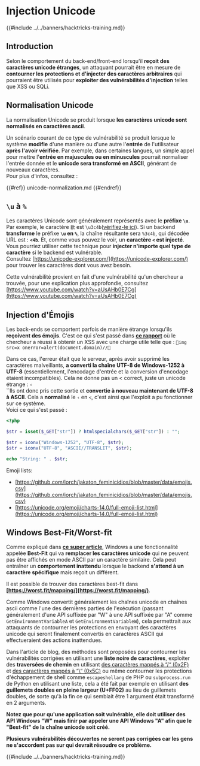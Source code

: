 # Injection Unicode

{{#include ../../banners/hacktricks-training.md}}

## Introduction

Selon le comportement du back-end/front-end lorsqu'il **reçoit des caractères unicode étranges**, un attaquant pourrait être en mesure de **contourner les protections et d'injecter des caractères arbitraires** qui pourraient être utilisés pour **exploiter des vulnérabilités d'injection** telles que XSS ou SQLi.

## Normalisation Unicode

La normalisation Unicode se produit lorsque **les caractères unicode sont normalisés en caractères ascii**.

Un scénario courant de ce type de vulnérabilité se produit lorsque le système **modifie** d'une manière ou d'une autre l'**entrée** de l'utilisateur **après l'avoir vérifiée**. Par exemple, dans certaines langues, un simple appel pour mettre l'**entrée en majuscules ou en minuscules** pourrait normaliser l'entrée donnée et le **unicode sera transformé en ASCII**, générant de nouveaux caractères.\
Pour plus d'infos, consultez :

{{#ref}}
unicode-normalization.md
{{#endref}}

## `\u` à `%`

Les caractères Unicode sont généralement représentés avec le **préfixe `\u`**. Par exemple, le caractère `㱋` est `\u3c4b`([vérifiez-le ici](https://unicode-explorer.com/c/3c4B)). Si un backend **transforme** le préfixe **`\u` en `%`**, la chaîne résultante sera `%3c4b`, qui décodée URL est : **`<4b`**. Et, comme vous pouvez le voir, un **caractère `<` est injecté**.\
Vous pourriez utiliser cette technique pour **injecter n'importe quel type de caractère** si le backend est vulnérable.\
Consultez [https://unicode-explorer.com/](https://unicode-explorer.com/) pour trouver les caractères dont vous avez besoin.

Cette vulnérabilité provient en fait d'une vulnérabilité qu'un chercheur a trouvée, pour une explication plus approfondie, consultez [https://www.youtube.com/watch?v=aUsAHb0E7Cg](https://www.youtube.com/watch?v=aUsAHb0E7Cg)

## Injection d'Émojis

Les back-ends se comportent parfois de manière étrange lorsqu'ils **reçoivent des émojis**. C'est ce qui s'est passé dans [**ce rapport**](https://medium.com/@fpatrik/how-i-found-an-xss-vulnerability-via-using-emojis-7ad72de49209) où le chercheur a réussi à obtenir un XSS avec une charge utile telle que : `💋img src=x onerror=alert(document.domain)//💛`

Dans ce cas, l'erreur était que le serveur, après avoir supprimé les caractères malveillants, **a converti la chaîne UTF-8 de Windows-1252 à UTF-8** (essentiellement, l'encodage d'entrée et la conversion d'encodage étaient incompatibles). Cela ne donne pas un < correct, juste un unicode étrange : `‹`\
``Ils ont donc pris cette sortie et **convertie à nouveau maintenant de UTF-8 à ASCII**. Cela a **normalisé** le `‹` en `<`, c'est ainsi que l'exploit a pu fonctionner sur ce système.\
Voici ce qui s'est passé :
```php
<?php

$str = isset($_GET["str"]) ? htmlspecialchars($_GET["str"]) : "";

$str = iconv("Windows-1252", "UTF-8", $str);
$str = iconv("UTF-8", "ASCII//TRANSLIT", $str);

echo "String: " . $str;
```
Emoji lists:

- [https://github.com/iorch/jakaton_feminicidios/blob/master/data/emojis.csv](https://github.com/iorch/jakaton_feminicidios/blob/master/data/emojis.csv)
- [https://unicode.org/emoji/charts-14.0/full-emoji-list.html](https://unicode.org/emoji/charts-14.0/full-emoji-list.html)

## Windows Best-Fit/Worst-fit

Comme expliqué dans **[ce super article](https://blog.orange.tw/posts/2025-01-worstfit-unveiling-hidden-transformers-in-windows-ansi/)**, Windows a une fonctionnalité appelée **Best-Fit** qui va **remplacer les caractères unicode** qui ne peuvent pas être affichés en mode ASCII par un caractère similaire. Cela peut entraîner un **comportement inattendu** lorsque le backend **s'attend à un caractère spécifique** mais reçoit un différent.

Il est possible de trouver des caractères best-fit dans **[https://worst.fit/mapping/](https://worst.fit/mapping/)**.

Comme Windows convertit généralement les chaînes unicode en chaînes ascii comme l'une des dernières parties de l'exécution (passant généralement d'une API suffixée par "W" à une API suffixée par "A" comme `GetEnvironmentVariableA` et `GetEnvironmentVariableW`), cela permettrait aux attaquants de contourner les protections en envoyant des caractères unicode qui seront finalement convertis en caractères ASCII qui effectueraient des actions inattendues.

Dans l'article de blog, des méthodes sont proposées pour contourner les vulnérabilités corrigées en utilisant une **liste noire de caractères**, exploiter des **traversées de chemin** en utilisant [des caractères mappés à “/“ (0x2F)](https://worst.fit/mapping/#to%3A0x2f) et [des caractères mappés à “\“ (0x5C)](https://worst.fit/mapping/#to%3A0x5c) ou même contourner les protections d'échappement de shell comme `escapeshellarg` de PHP ou `subprocess.run` de Python en utilisant une liste, cela a été fait par exemple en utilisant **des guillemets doubles en pleine largeur (U+FF02)** au lieu de guillemets doubles, de sorte qu'à la fin ce qui semblait être 1 argument était transformé en 2 arguments.

**Notez que pour qu'une application soit vulnérable, elle doit utiliser des API Windows "W" mais finir par appeler une API Windows "A" afin que le "Best-fit" de la chaîne unicode soit créé.**

**Plusieurs vulnérabilités découvertes ne seront pas corrigées car les gens ne s'accordent pas sur qui devrait résoudre ce problème.**

{{#include ../../banners/hacktricks-training.md}}
